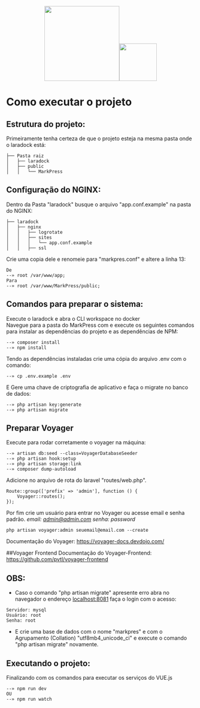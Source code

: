 <p align="center"><img src="https://raw.githubusercontent.com/laravel/art/master/logo-lockup/5%20SVG/2%20CMYK/1%20Full%20Color/laravel-logolockup-cmyk-red.svg" width="200"><img src="https://www.mundodocker.com.br/wp-content/uploads/2015/06/docker_facebook_share.png" width="100"></p>

# Como executar o projeto
## Estrutura do projeto:

Primeiramente tenha certeza de que o projeto esteja na mesma pasta onde o laradock está:<br>
```
├── Pasta raiz
│   ├── laradock
│   ├── public
│   │   └── MarkPress
```

## Configuração do NGINX:
Dentro da Pasta "laradock" busque o arquivo "app.conf.example" na pasta do NGINX:
```
├── laradock
│   ├── nginx
│   │   ├── logrotate
│   │   ├── sites
│   │   │   └── app.conf.example
│   │   ├── ssl
```
Crie uma copia dele e renomeie para "markpres.conf" e altere a linha 13:
```
De
--» root /var/www/app;
Para
--» root /var/www/MarkPress/public;
```
## Comandos para preparar o sistema:
Execute o laradock e abra o CLI workspace no docker<br>
Navegue para a pasta do MarkPress com e execute os seguintes comandos para instalar as dependências do projeto e as dependências de NPM:<br>
```
--» composer install
--» npm install
```
Tendo as dependências instaladas crie uma cópia do arquivo .env com o comando:<br>
```
--» cp .env.example .env
```
E Gere uma chave de criptografia de aplicativo e faça o migrate no banco de dados:
```
--» php artisan key:generate
--» php artisan migrate
```

## Preparar Voyager
Execute para rodar corretamente o voyager na máquina:<br>
```
--» artisan db:seed --class=VoyagerDatabaseSeeder
--» php artisan hook:setup
--» php artisan storage:link
--» composer dump-autoload
```

Adicione no arquivo de rota do laravel "routes/web.php".
```
Route::group(['prefix' => 'admin'], function () {
    Voyager::routes();
});
```
Por fim crie um usuário para entrar no Voyager ou acesse email e senha padrão.
*email:* *admin@admin.com*
*senha:* *password*
```
php artisan voyager:admin seuemail@email.com --create
```
Documentação do Voyager: https://voyager-docs.devdojo.com/

##Voyager Frontend
Documentação do Voyager-Frontend: https://github.com/pvtl/voyager-frontend

## OBS:
* Caso o comando "php artisan migrate" apresente erro abra no navegador o endereço [localhost:8081](http://localhost:8081) faça o login com o acesso:
```
Servidor: mysql
Usuário: root
Senha: root
```
* E crie uma base de dados com o nome "markpres" e com o Agrupamento (Collation) "utf8mb4_unicode_ci" e execute o comando "php artisan migrate" novamente.<br>

## Executando o projeto:
Finalizando com os comandos para executar os serviços do VUE.js
```
--» npm run dev
OU
--» npm run watch
```

